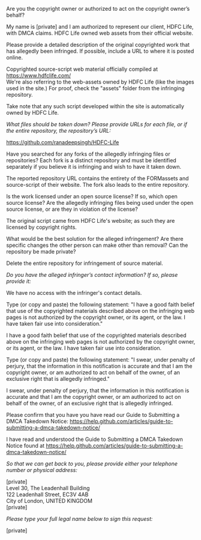 Are you the copyright owner or authorized to act on the copyright owner’s behalf?

My name is [private] and I am authorized to represent our client, HDFC Life, with DMCA claims. HDFC Life owned web assets from their official website.

Please provide a detailed description of the original copyrighted work that has allegedly been infringed. If possible, include a URL to where it is posted online.

Copyrighted source-script web material officially compiled at https://www.hdfclife.com/   
We're also referring to the web-assets owned by HDFC Life (like the images used in the site.) For proof, check the "assets" folder from the infringing repository.

Take note that any such script developed within the site is automatically owned by HDFC Life.

*What files should be taken down? Please provide URLs for each file, or if the entire repository, the repository’s URL:*

https://github.com/ranadeepsingh/HDFC-Life

Have you searched for any forks of the allegedly infringing files or repositories? Each fork is a distinct repository and must be identified separately if you believe it is infringing and wish to have it taken down.

The reported repository URL contains the entirety of the FORMassets and source-script of their website. The fork also leads to the entire repository.

Is the work licensed under an open source license? If so, which open source license? Are the allegedly infringing files being used under the open source license, or are they in violation of the license?

The original script came from HDFC Life's website; as such they are licensed by copyright rights.

What would be the best solution for the alleged infringement? Are there specific changes the other person can make other than removal? Can the repository be made private?

Delete the entire repository for infringement of source material.

*Do you have the alleged infringer’s contact information? If so, please provide it:*

We have no access with the infringer's contact details.

Type (or copy and paste) the following statement: "I have a good faith belief that use of the copyrighted materials described above on the infringing web pages is not authorized by the copyright owner, or its agent, or the law. I have taken fair use into consideration."

I have a good faith belief that use of the copyrighted materials described above on the infringing web pages is not authorized by the copyright owner, or its agent, or the law. I have taken fair use into consideration.

Type (or copy and paste) the following statement: "I swear, under penalty of perjury, that the information in this notification is accurate and that I am the copyright owner, or am authorized to act on behalf of the owner, of an exclusive right that is allegedly infringed."

I swear, under penalty of perjury, that the information in this notification is accurate and that I am the copyright owner, or am authorized to act on behalf of the owner, of an exclusive right that is allegedly infringed.

Please confirm that you have you have read our Guide to Submitting a DMCA Takedown Notice: https://help.github.com/articles/guide-to-submitting-a-dmca-takedown-notice/

I have read and understood the Guide to Submitting a DMCA Takedown Notice found at https://help.github.com/articles/guide-to-submitting-a-dmca-takedown-notice/

*So that we can get back to you, please provide either your telephone number or physical address:*

[private]  
Level 30, The Leadenhall Building  
122 Leadenhall Street, EC3V 4AB  
City of London, UNITED KINGDOM   
[private]

*Please type your full legal name below to sign this request:*

[private]
